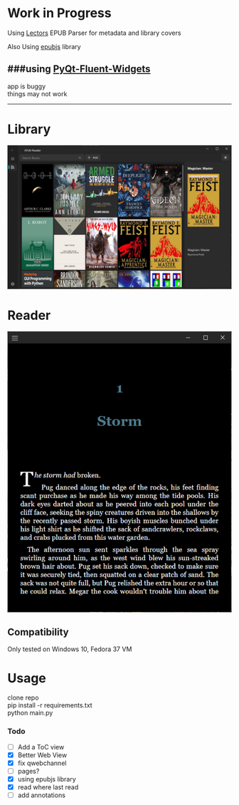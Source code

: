 # Work in Progress
Using [Lectors](https://github.com/BasioMeusPuga/Lector/blob/master/lector/parsers/epub.py) EPUB Parser for metadata and library covers


Also Using [epubjs](https://github.com/futurepress/epub.js/tree/master) library


###using [PyQt-Fluent-Widgets](https://github.com/zhiyiYo/PyQt-Fluent-Widgets/tree/master)
----
app is buggy  
things may not work

___

# Library
![image info](static/lib.png "library")

# Reader

![image info](static/reader.png "reader1")

## Compatibility

Only tested on Windows 10, Fedora 37 VM

# Usage
clone repo  
pip install -r requirements.txt  
python main.py 




### Todo
- [ ] Add a ToC view
- [X] Better Web View 
- [X] fix qwebchannel
- [ ] pages?
- [X] using epubjs library
- [X] read where last read
- [ ] add annotations

